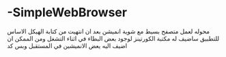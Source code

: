 # -SimpleWebBrowser
محوله لعمل متصفح بسيط مع شوية انميشن
 بعد ان انتهيت من كتابة الهيكل الاساس للتطبيق ساضيف له مكتبة الكورتينز لوجود بعض البطاء في اثناء التشغل ومن الممكن ان اضيف اليه يعض الانميشين في المستقبل 
وبس كد